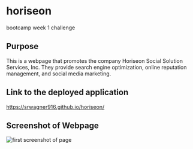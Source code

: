 # horiseon
bootcamp week 1 challenge

## Purpose
This is a webpage that promotes the company Horiseon Social Solution Services, Inc.  They provide search engine optimization, online reputation management, and social media marketing.

## Link to the deployed application
https://srwagner916.github.io/horiseon/

## Screenshot of Webpage
![first screenshot of page](/assets/images/horiseon-screenshot1.png)
